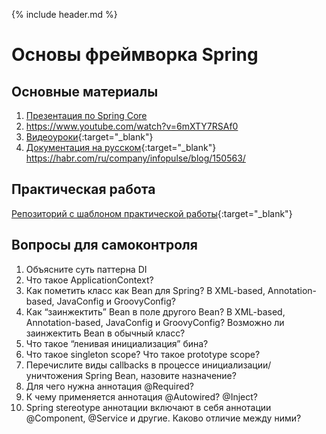 {% include header.md %}

Основы фреймворка Spring
====================

Основные материалы
---------------------
1. [Презентация по Spring Core](./presentations/Spring%20Core.pptx)
1. https://www.youtube.com/watch?v=6mXTY7RSAf0
1. [Видеоуроки](https://www.youtube.com/watch?v=3wBteulZaAs&list=PL6jg6AGdCNaWF-sUH2QDudBRXo54zuN1t){:target="_blank"}
1. [Документация на русском](http://spring-projects.ru/projects/spring-framework/){:target="_blank"}
https://habr.com/ru/company/infopulse/blog/150563/

Практическая работа
---------------------
[Репозиторий с шаблоном практической работы](https://github.com/java-online-course/spring-core-template){:target="_blank"}

Вопросы для самоконтроля
---------------------
1. Объясните суть паттерна DI
1. Что такое ApplicationContext?
1. Как пометить класс как Bean для Spring? В XML-based, Annotation-based, JavaConfig и GroovyConfig?
1. Как “заинжектить” Bean в поле другого Bean? В XML-based, Annotation-based, JavaConfig и GroovyConfig? Возможно ли заинжектить Bean в обычный класс?
1. Что такое “ленивая инициализация” бина?
1. Что такое singleton scope? Что такое prototype scope?
1. Перечислите виды callbacks в процессе инициализации/уничтожения Spring Bean, назовите назначение?
1. Для чего нужна аннотация @Required?
1. К чему применяется аннотация @Autowired? @Inject?
1. Spring stereotype аннотации включают в себя аннотации @Component, @Service и другие. Каково отличие между ними?